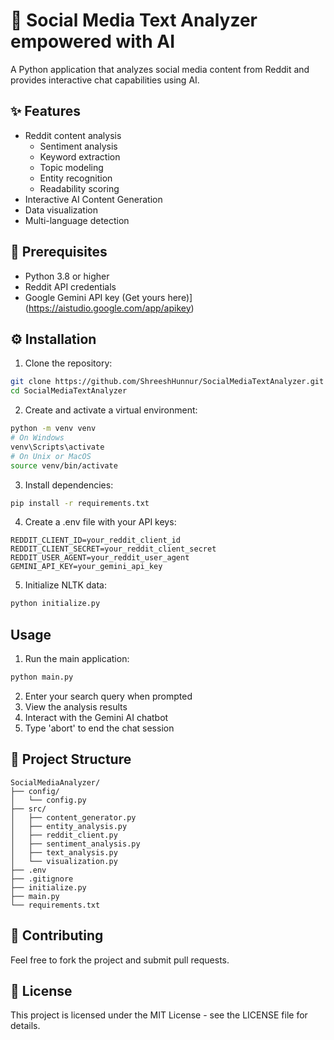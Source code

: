 # 🚀 Social Media Text Analyzer empowered with AI

A Python application that analyzes social media content from Reddit and provides interactive chat capabilities using AI.

## ✨ Features

- Reddit content analysis
  - Sentiment analysis
  - Keyword extraction
  - Topic modeling
  - Entity recognition
  - Readability scoring
- Interactive AI Content Generation
- Data visualization
- Multi-language detection

## 🔧 Prerequisites

- Python 3.8 or higher
- Reddit API credentials
- Google Gemini API key (Get yours here)](https://aistudio.google.com/app/apikey)

## ⚙️ Installation

1. Clone the repository:
```bash
git clone https://github.com/ShreeshHunnur/SocialMediaTextAnalyzer.git
cd SocialMediaTextAnalyzer
```

2. Create and activate a virtual environment:
```bash
python -m venv venv
# On Windows
venv\Scripts\activate
# On Unix or MacOS
source venv/bin/activate
```

3. Install dependencies:
```bash
pip install -r requirements.txt
```

4. Create a .env file with your API keys:
```env
REDDIT_CLIENT_ID=your_reddit_client_id
REDDIT_CLIENT_SECRET=your_reddit_client_secret
REDDIT_USER_AGENT=your_reddit_user_agent
GEMINI_API_KEY=your_gemini_api_key
```

5. Initialize NLTK data:
```bash
python initialize.py
```

## Usage

1. Run the main application:
```bash
python main.py
```

2. Enter your search query when prompted
3. View the analysis results
4. Interact with the Gemini AI chatbot
5. Type 'abort' to end the chat session

## 📁 Project Structure

```
SocialMediaAnalyzer/
├── config/
│   └── config.py
├── src/
│   ├── content_generator.py
│   ├── entity_analysis.py
│   ├── reddit_client.py
│   ├── sentiment_analysis.py
│   ├── text_analysis.py
│   └── visualization.py
├── .env
├── .gitignore
├── initialize.py
├── main.py
└── requirements.txt
```

## 🤝 Contributing

Feel free to fork the project and submit pull requests.

## 📜 License

This project is licensed under the MIT License - see the LICENSE file for details. 
